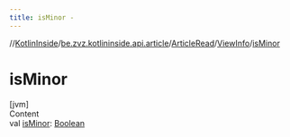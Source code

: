 ```yaml
---
title: isMinor -
---
```

//[KotlinInside](../../../index.md)/[be.zvz.kotlininside.api.article](../../index.md)/[ArticleRead](../index.md)/[ViewInfo](index.md)/[isMinor](is-minor.md)



# isMinor  
[jvm]  
Content  
val [isMinor](is-minor.md): [Boolean](https://kotlinlang.org/api/latest/jvm/stdlib/kotlin/-boolean/index.html)  




